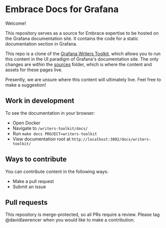 # Embrace Docs for Grafana


Welcome!

This repository serves as a source for Embrace expertise to be hosted on the Grafana documentation site. It contains the code for a static documentation section in Grafana.

This repo is a clone of the [Grafana Writers Toolkit](https://github.com/grafana/writers-toolkit), which allows you to run this content in the UI paradigm of Grafana's documentation site. The only changes are within the [sources](/writers-toolkit/docs/sources) folder, which is where the content and assets for these pages live. 

Presently, we are unsure where this content will ultimately live. Feel free to make a suggestion!

## Work in development

To see the documentation in your browser:
- Open Docker
- Navigate to `/writers-toolkit/docs/`  
- Run `make docs PROJECT=writers-toolkit`
- View documentation root at `http://localhost:3002/docs/writers-toolkit/`

## Ways to contribute

You can contribute content in the following ways:

- Make a pull request
- Submit an issue

## Pull requests

This repository is merge-protected, so all PRs require a review. Please tag @davidlawrencer when you would like to make a contribution.

